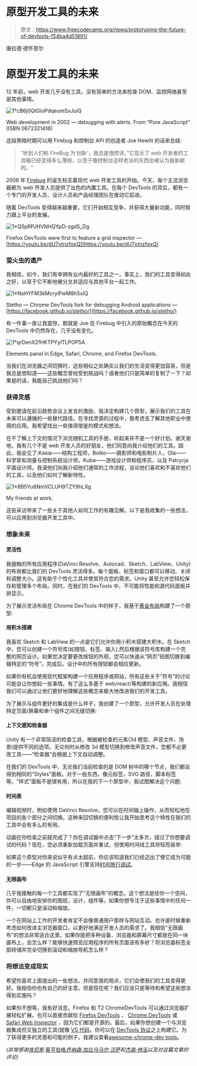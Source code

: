 # 原型开发工具的未来

> 原文：<https://www.freecodecamp.org/news/prototyping-the-future-of-devtools-f54ba4d51891/>

康拉德·德怀恩尔

# 原型开发工具的未来

12 年前，web 开发几乎没有工具。没有简单的方法来检查 DOM、监控网络甚至是其他事情。

![1*cB6j0QtGioPdqeumSxJuiQ](img/084ac2821b2da4fb759c31a76f86934d.png)

Web development in 2002 — debugging with alerts. From “Pure JavaScript” (ISBN 0672321416)

这段黑暗时期可以用 Firebug 和控制台 API 的创造者 Joe Hewitt 的话来总结:

> “听到人们称 FireBug 为‘创新’，我总是很惊讶。”它显示了 web 开发者的工具箱已经变得多么薄弱，以至于像控制台这样老派的东西会被认为是新颖的。"

2006 年 [Firebug](https://getfirebug.com/) 的诞生标志着现代 web 开发工具的开始。今天，每个主流浏览器都为 web 开发人员提供了出色的内置工具。在每个 DevTools 的背后，都有一个专门的开发人员、设计人员和产品经理团队在推动它前进。

随着 DevTools 变得越来越重要，它们开始相互竞争，并获得大量新功能，同时努力跟上平台的发展。

![1*Q5pRPJHVNHQYpD-zgd5_Dg](img/81e4e5abbf34fa296946880c8aeca85d.png)

Firefox DevTools were first to feature a grid inspector — [https://youtu.be/dU7xtnzfqxQ](https://youtu.be/dU7xtnzfqxQ)

### 萤火虫的遗产

我相信，如今，我们有幸拥有业内最好的工具之一。事实上，我们的工具变得如此之好，以至于它不断地被分叉并适应与其他平台一起工作。

![1*NsHYFM3kMcrylPwM8h5xIQ](img/691b5a406511fbfed83246724b8e4eac.png)

Stetho — Chrome DevTools fork for debugging Android applications — [https://facebook.github.io/stetho/](https://facebook.github.io/stetho/)

有一件事一直让我震惊，那就是 Joe 在 Firebug 中引入的原始概念在今天的 DevTools 中仍然存在，几乎没有变化。

![1*qrDenX2fHKTPYyITLPOP5A](img/1aae3a124f2a41e7c2e47487992f8220.png)

Elements panel in Edge, Safari, Chrome, and Firefox DevTools.

当我们在浏览器之间切换时，这些相似之处确实让我们的生活变得更加容易，但是我总是想知道——这些概念曾经受到挑战吗？或者他们只是简单的复制了一下？如果是的话，我能自己挑战他们吗？

### 获得灵感

受到邀请在前沿趋势会议上发言的激励，我决定构建几个原型，展示我们的工具在未来可以遵循的一些替代路径。在寻找灵感的过程中，我考虑去了解其他职业中使用的应用。我希望找出一些值得借鉴的模式和想法。

在不了解上下文的情况下浏览随机工具的手册，听起来并不是一个好计划。谢天谢地，我有几个不是 web 开发人员的好朋友，他们同意向我介绍他们的工具。因此，我会见了:Kasia——结构工程师，Bolko——摄影师和电影制片人，Ola——科学家和测量与控制系统设计师，Kuba——游戏设计师和程序员，以及 Patrycja 平面设计师。我请他们向我介绍他们通常的工作流程，谈论他们喜欢和不喜欢他们的工具，以及他们如何了解新特性。

![1*8B5Yu6NmVCLUH9TZY9hLXg](img/a08d2e4d037335b9b150183d0e5a0dda.png)

My friends at work.

这些采访带来了一些关于其他人如何工作的有趣见解。以下是我收集的一些想法，可以应用到浏览器开发工具中。

### 想象未来

#### 灵活性

我接触的所有应用程序(DaVinci Resolve、Autocad、Sketch、LabView、Unity)的布局都比我们的 DevTools 灵活得多。每个面板、标签和窗口都可以移动、关闭和调整大小。这有助于个性化工具并使其符合您的需求。Unity 甚至允许您轻松保存和管理多个布局。同时，在我们的 DevTools 中，不可能将性能和源代码面板并排显示。

为了展示灵活布局在 Chrome DevTools 中的样子，我基于[黄金布局](http://golden-layout.com/)构建了一个原型:

#### 用积木搭建

我喜欢 Sketch 和 LabView 的一点是它们允许你用小积木搭建大积木。在 Sketch 中，您可以创建一个符号库(如按钮、标签、输入),然后根据该符号库构建一个完整的网页设计。如果您决定要更改按钮的外观，您可以快速从“网页”视图切换到编辑特定的“符号”。完成后，设计中的所有按钮都会相应更新。

如果你有机会使用现代框架构建一个应用程序或网站，所有这些关于“符号”的讨论可能会让你想起一些事情。有了这么多基于 web/react/等构建的新应用。我相信我们可以通过让他们更好地理解这些概念来极大地改进我们的开发工具。

为了展示与组件更好的集成是什么样子，我创建了一个原型，允许开发人员在处理特定页面/屏幕和单个组件之间无缝切换:

#### 上下文感知检查器

Unity 有一个非常简洁的检查工具，根据被检查的元素(3d 模型、声音文件、场景)提供不同的选项。无论何时从修改 3d 模型切换到修改声音文件，您都不必更改工具——“检查器”会根据上下文自动调整。

在我们的 DevTools 中，无论我们当前检查的是 DOM 树中的哪个节点，我们都会得到相同的“Styles”面板。对于一些东西，像元标签，SVG 路径，脚本标签等。“样式”面板不是很有用，所以在我的下一个原型中，我试图解决这个问题:

#### 时间表

编辑视频时，例如使用 DaVinci Resolve，您可以在时间轴上操作，从而轻松地在项目的各个部分之间切换。这种来回切换的便利性让我开始思考这个特性在我们的工具中会有多么的有用。

动画在你检查之前就完成了？你在调试器中点击“下一步”太多次，错过了你想要调试的代码？现在，您必须重新加载页面并重试，但使用时间线工具将轻而易举:

如果这个原型对你来说似乎有点太超前，你应该知道我们已经迈出了使它成为可能的一步——Edge 的 JavaScript 引擎支持[时间旅行调试](https://github.com/nodejs/node-chakracore#time-travel-debugging)。

#### 无限画布

几乎我接触的每一个工具都实现了“无限画布”的概念。这个想法是给你一个空间，你可以自由地安排你的图纸，设计，组件等。如果你想专注于这些事情中的任何一件，一切都只是滚动和缩放。

一个在网站上工作的开发者肯定不会像普通用户那样与网站互动。也许是时候重新考虑如何改进主浏览器窗口，以更好地满足开发人员的需求了。我相信“无限画布”的想法非常适合这里。如果你能把多种设备、浏览器和屏幕尺寸都放在同一块画布上，会怎么样？能够快速预览应用程序的所有页面该有多好？将浏览器标签全部转储并完全切换到滚动和缩放导航怎么样？

### 将想法变成现实

希望你喜欢上面提出的一些想法，并同意我的观点，它们会使我们的工具变得更好。我相信你也有自己的好主意。但是现在呢？我们应该只是等待和希望这些想法得到实施吗？

如果你不想等，我有好消息。Firefox 和 T2 ChromeDevTools 可以通过浏览器扩展轻松扩展。也可以直接贡献给 [Firefox DevTools](https://github.com/devtools-html/debugger.html) 、 [Chrome DevTools](https://docs.google.com/document/d/1WNF-KqRSzPLUUfZqQG5AFeU_Ll8TfWYcJasa_XGf7ro/) 或 [Safari Web Inspector](https://webkit.org/blog/2518/state-of-web-inspector/#contributing) ，因为它们都是开源的。最后，如果你想创建一个与浏览器集成但又独立的工具(就像 [VS 代码](https://code.visualstudio.com/blogs/2016/02/23/introducing-chrome-debugger-for-vs-code)，你可以在 [DevTools 协议](https://chromedevtools.github.io/devtools-protocol/)之上构建它。为了获得更多的灵感和可能的例子，我建议查看[awesome-chrome-dev tools](https://github.com/ChromeDevTools/awesome-chrome-devtools)。

*(非常感谢[肯尼斯](https://twitter.com/auchenberg)* [奥亨伯格](https://twitter.com/auchenberg)*[乔纳森·加比](https://twitter.com/JonGarbee)[乌马尔·汉萨](https://twitter.com/umaar)和[杰森·林泓](https://twitter.com/jasonlaster11)以及对这篇文章的评论)*
